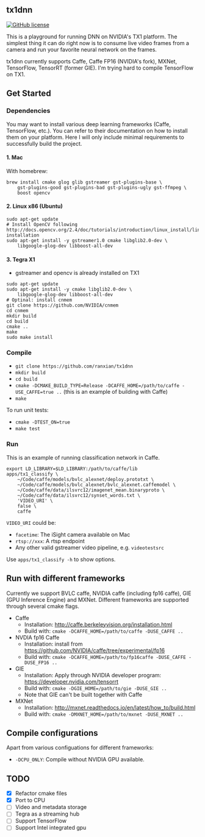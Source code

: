 ## tx1dnn

[![GitHub license](https://img.shields.io/badge/license-apache-green.svg?style=flat)](https://www.apache.org/licenses/LICENSE-2.0)

This is a playground for running DNN on NVIDIA's TX1 platform. The simplest thing it can do right now is to consume live video frames from a camera and run your favorite neural network on the frames.

tx1dnn currently supports Caffe, Caffe FP16 (NVIDIA's fork), MXNet, TensorFlow, TensorRT (former GIE). I'm trying hard to compile TensorFlow on TX1.

## Get Started

### Dependencies

You may want to install various deep learning frameworks (Caffe, TensorFlow, etc.). You can refer to their documentation on how to install them on your platform. Here I will only include minimal requirements to successfully build the project.

#### 1. Mac


With homebrew:

```
brew install cmake glog glib gstreamer gst-plugins-base \
	gst-plugins-good gst-plugins-bad gst-plugins-ugly gst-ffmpeg \
	boost opencv
```

#### 2. Linux x86 (Ubuntu)

```
sudo apt-get update
# Install OpenCV following http://docs.opencv.org/2.4/doc/tutorials/introduction/linux_install/linux_install.html#linux-installation
sudo apt-get install -y gstreamer1.0 cmake libglib2.0-dev \
	libgoogle-glog-dev libboost-all-dev
```

#### 3. Tegra X1

* gstreamer and opencv is already installed on TX1

```
sudo apt-get update
sudo apt-get install -y cmake libglib2.0-dev \
	libgoogle-glog-dev libboost-all-dev
# Optinal: install cnmem
git clone https://github.com/NVIDIA/cnmem
cd cnmem
mkdir build
cd build
cmake ..
make
sudo make install
```


### Compile


* `git clone https://github.com/ranxian/tx1dnn`
* `mkdir build`
* `cd build`
* `cmake -DCMAKE_BUILD_TYPE=Release -DCAFFE_HOME=/path/to/caffe -USE_CAFFE=true ..` (this is an example of building with Caffe)
* `make`

To run unit tests:
* `cmake -DTEST_ON=true`
* `make test`

### Run

This is an example of running classification network in Caffe.

```
export LD_LIBRARY=$LD_LIBRARY:/path/to/caffe/lib
apps/tx1_classify \
    ~/Code/caffe/models/bvlc_alexnet/deploy.prototxt \
    ~/Code/caffe/models/bvlc_alexnet/bvlc_alexnet.caffemodel \
    ~/Code/caffe/data/ilsvrc12/imagenet_mean.binaryproto \
    ~/Code/caffe/data/ilsvrc12/synset_words.txt \
    'VIDEO_URI' \
    false \
    caffe
```

`VIDEO_URI` could be: 

* `facetime`: The iSight camera available on Mac
* `rtsp://xxx`: A rtsp endpoint
* Any other valid gstreamer video pipeline, e.g. `videotestsrc`

Use `apps/tx1_classify -h` to show options.

## Run with different frameworks

Currently we support BVLC caffe, NVIDIA caffe (including fp16 caffe), GIE (GPU Inference Engine) and MXNet. Different frameworks are supported through several cmake flags.

* Caffe
	* Installation: http://caffe.berkeleyvision.org/installation.html
	* Build with: `cmake -DCAFFE_HOME=/path/to/caffe -DUSE_CAFFE ..`
* NVDIA fp16 Caffe
	* Installation: install from https://github.com/NVIDIA/caffe/tree/experimental/fp16
	* Build with: `cmake -DCAFFE_HOME=/path/to/fp16caffe -DUSE_CAFFE -DUSE_FP16 ..`
* GIE
	* Installation: Apply through NVIDIA developer program: https://developer.nvidia.com/tensorrt
	* Build with: `cmake -DGIE_HOME=/path/to/gie -DUSE_GIE ..`
	* Note that GIE can't be built together with Caffe
* MXNet
	* Installation: http://mxnet.readthedocs.io/en/latest/how_to/build.html
	* Build with: `cmake -DMXNET_HOME=/path/to/mxnet -DUSE_MXNET ..`

## Compile configurations

Apart from various configuations for different frameworks:

* `-DCPU_ONLY`: Compile without NVIDIA GPU available.

## TODO

* [x] Refactor cmake files
* [x] Port to CPU
* [ ] Video and metadata storage
* [ ] Tegra as a streaming hub
* [ ] Support TensorFlow
* [ ] Support Intel integrated gpu
